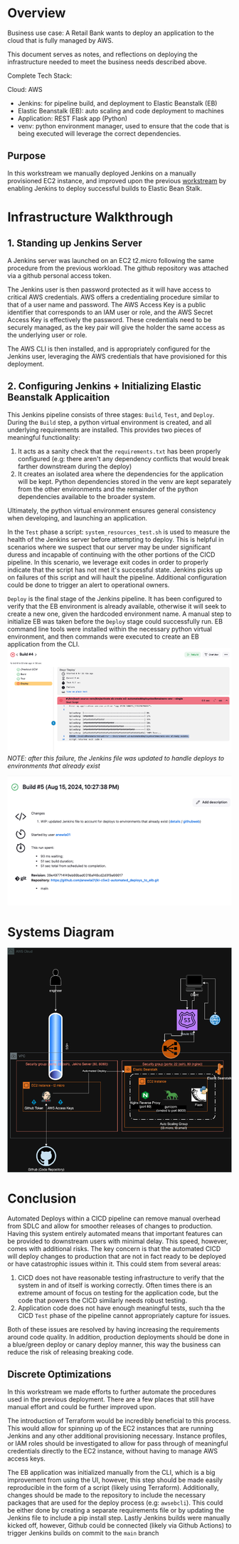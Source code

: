 # Overview

Business use case: A Retail Bank wants to deploy an application to the cloud
that is fully managed by AWS.

This document serves as notes, and reflections on deploying the infrastructure
needed to meet the business needs described above.

Complete Tech Stack:

Cloud: AWS

- Jenkins: for pipeline build, and deployment to Elastic Beanstalk (EB)
- Elastic Beanstalk (EB): auto scaling and code deployment to machines
- Application: REST Flask app (Python)
- venv: python environment manager, used to ensure that the code that is
  being executed will leverage the correct dependencies.

## Purpose

In this workstream we manually deployed Jenkins on a manually provisioned EC2
instance, and improved upon the previous
[workstream](https://github.com/anewla01/kl-c5w1-elastic_beanstalk/blob/main/README.md)
by enabling Jenkins to deploy successful builds to Elastic Bean Stalk.

# Infrastructure Walkthrough

## 1. Standing up Jenkins Server

A Jenkins server was launched on an EC2 t2.micro following the same procedure
from the previous workload. The github repository was attached via a github
personal access token.

The Jenkins user is then password protected as it will have access to critical
AWS credentials. AWS offers a credentialing procedure similar to that of a user
name and password. The AWS Access Key is a public identifier that corresponds to
an IAM user or role, and the AWS Secret Access Key is effectively the password.
These credentials need to be securely managed, as the key pair will give the
holder the same access as the underlying user or role.

The AWS CLI is then installed, and is appropriately configured for the Jenkins
user, leveraging the AWS credentials that have provisioned for this deployment.

## 2. Configuring Jenkins + Initializing Elastic Beanstalk Applicaition

This Jenkins pipeline consists of three stages: `Build`, `Test`, and `Deploy`.
During the `Build` step, a python virtual environment is created, and all
underlying requirements are installed. This provides two pieces of meaningful
functionality:

1. It acts as a sanity check that the `requirements.txt` has been properly
   configured (e.g: there aren't any dependency conflicts that would break
   farther downstream during the deploy)
2. It creates an isolated area where the dependencies for the application will
   be kept. Python dependencies stored in the venv are kept separately from the
   other environments and the remainder of the python dependencies available to the
   broader system.

Ultimately, the python virtual environment ensures general consistency when
developing, and launching an application.

In the `Test` phase a script: `system_resources_test.sh` is used to measure the
health of the Jenkins server before attempting to deploy. This is helpful in
scenarios where we suspect that our server may be under significant duress and
incapable of continuing with the other portions of the CICD pipeline. In this
scenario, we leverage exit codes in order to properly indicate that the script
has not met it's successful state. Jenkins picks up on failures of this script
and will hault the pipeline. Additional configuration could be done to trigger
an alert to operational owners.

`Deploy` is the final stage of the Jenkins pipeline. It has been configured to
verify that the EB environment is already available, otherwise it will seek to
create a new one, given the hardcoded environment name. A manual step to
initialize EB was taken before the `Deploy` stage could successfully run. EB
command line tools were installed within the necessary python virtual
environment, and then commands were executed to create an EB application from
the CLI.
[![Jenkins Failure](./docs/resources/jenkins_failure.png)](./docs/resources/jenkins_failure.png)
_NOTE: after this failure, the Jenkins file was updated to handle deploys to environments that 
already exist_


[![Jenkins Success](./docs/resources/jenkins_success.png)](./docs/resources/jenkins_success.png)


# Systems Diagram

[![systems diagram](./docs/resources/c5w2_elastic_beanstalk_retail_banking_app.drawio.png)](./docs/resources/c5w2_elastic_beanstalk_retail_banking_app.drawio.png)

# Conclusion

Automated Deploys within a CICD pipeline can remove manual overhead from SDLC and allow for 
smoother releases of changes to production. Having this system entirely automated means that 
important features can be provided to downstream users with minimal delay. This speed, however,
comes with additional risks. The key concern is that the automated CICD will deploy changes to 
production that are not in fact ready to be deployed or have catastrophic issues within it. This
could stem from several areas:
1. CICD does not have reasonable testing infrastructure to verify that the system in and of itself
is working correctly. Often times there is an extreme amount of focus on testing for the 
application code, but the code that powers the CICD similarly needs robust testing. 
2. Application code does not have enough meaningful tests, such tha the CICD `Test` phase of the 
pipeline cannot appropriately capture for issues.

Both of these issues are resolved by having increasing the requirements around code quality. In 
addition, production deployments should be done in a blue/green deploy or canary deploy manner, this 
way the business can reduce the risk of releasing breaking code.

## Discrete Optimizations

In this workstream we made efforts to further automate the procedures used in
the previous deployment. There are a few places that still have manual effort
and could be further improved upon.

The introduction of Terraform would be incredibly beneficial to this process.
This would allow for spinning up of the EC2 instances that are running Jenkins
and any other additional provisioning necessary. Instance profiles, or IAM roles
should be investigated to allow for pass through of meaningful credentials
directly to the EC2 instance, without having to manage AWS access keys.

The EB application was initialized manually from the CLI, which is a big
improvement from using the UI, however, this step should be made easily
reproducible in the form of a script (likely using Terraform). Additionally,
changes should be made to the repository to include the necessary packages that
are used for the deploy process (e.g: `awsebcli`). This could be either done by
creating a separate requirements file or by updating the Jenkins file to include
a pip install step. Lastly Jenkins builds were manually kicked off, however, Github could be connected
(likely via Github Actions) to trigger Jenkins builds on commit to the `main` branch
